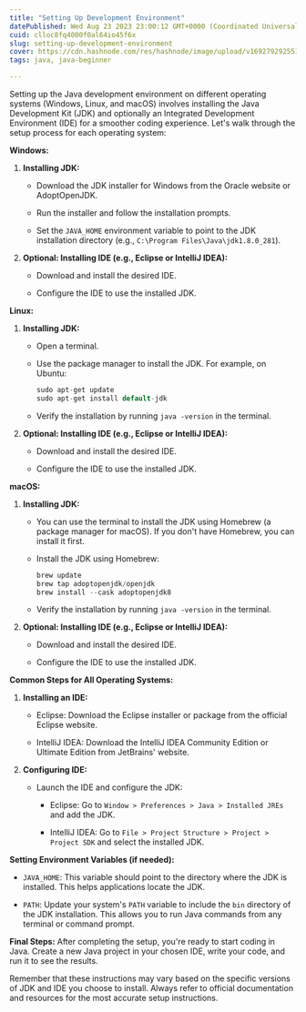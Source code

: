 ```yaml
---
title: "Setting Up Development Environment"
datePublished: Wed Aug 23 2023 23:00:12 GMT+0000 (Coordinated Universal Time)
cuid: clloc8fq4000f0al64io45f6x
slug: setting-up-development-environment
cover: https://cdn.hashnode.com/res/hashnode/image/upload/v1692792925516/0a0927f5-c576-4e7d-9132-9dff55dc0815.png
tags: java, java-beginner

---
```


Setting up the Java development environment on different operating systems (Windows, Linux, and macOS) involves installing the Java Development Kit (JDK) and optionally an Integrated Development Environment (IDE) for a smoother coding experience. Let's walk through the setup process for each operating system:

**Windows:**

1. **Installing JDK:**
    
    * Download the JDK installer for Windows from the Oracle website or AdoptOpenJDK.
        
    * Run the installer and follow the installation prompts.
        
    * Set the `JAVA_HOME` environment variable to point to the JDK installation directory (e.g., `C:\Program Files\Java\jdk1.8.0_281`).
        
2. **Optional: Installing IDE (e.g., Eclipse or IntelliJ IDEA):**
    
    * Download and install the desired IDE.
        
    * Configure the IDE to use the installed JDK.
        

**Linux:**

1. **Installing JDK:**
    
    * Open a terminal.
        
    * Use the package manager to install the JDK. For example, on Ubuntu:
        
        ```java
        sudo apt-get update
        sudo apt-get install default-jdk
        ```
        
    * Verify the installation by running `java -version` in the terminal.
        
2. **Optional: Installing IDE (e.g., Eclipse or IntelliJ IDEA):**
    
    * Download and install the desired IDE.
        
    * Configure the IDE to use the installed JDK.
        

**macOS:**

1. **Installing JDK:**
    
    * You can use the terminal to install the JDK using Homebrew (a package manager for macOS). If you don't have Homebrew, you can install it first.
        
    * Install the JDK using Homebrew:
        
        ```java
        brew update
        brew tap adoptopenjdk/openjdk
        brew install --cask adoptopenjdk8
        ```
        
    * Verify the installation by running `java -version` in the terminal.
        
2. **Optional: Installing IDE (e.g., Eclipse or IntelliJ IDEA):**
    
    * Download and install the desired IDE.
        
    * Configure the IDE to use the installed JDK.
        

**Common Steps for All Operating Systems:**

1. **Installing an IDE:**
    
    * Eclipse: Download the Eclipse installer or package from the official Eclipse website.
        
    * IntelliJ IDEA: Download the IntelliJ IDEA Community Edition or Ultimate Edition from JetBrains' website.
        
2. **Configuring IDE:**
    
    * Launch the IDE and configure the JDK:
        
        * Eclipse: Go to `Window > Preferences > Java > Installed JREs` and add the JDK.
            
        * IntelliJ IDEA: Go to `File > Project Structure > Project > Project SDK` and select the installed JDK.
            

**Setting Environment Variables (if needed):**

* `JAVA_HOME`: This variable should point to the directory where the JDK is installed. This helps applications locate the JDK.
    
* `PATH`: Update your system's `PATH` variable to include the `bin` directory of the JDK installation. This allows you to run Java commands from any terminal or command prompt.
    

**Final Steps:** After completing the setup, you're ready to start coding in Java. Create a new Java project in your chosen IDE, write your code, and run it to see the results.

Remember that these instructions may vary based on the specific versions of JDK and IDE you choose to install. Always refer to official documentation and resources for the most accurate setup instructions.